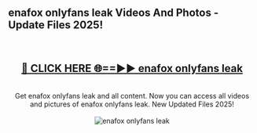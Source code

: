 <h2>enafox onlyfans leak Videos And Photos - Update Files 2025!</h2>
<br>
<div align="center">
<h2><a href="https://linkcuts.com/hfmhzwbr" rel="nofollow">🔴 CLICK HERE 🌐==►► enafox onlyfans leak</a></h2>
<br>
Get enafox onlyfans leak and all content. Now you can access all videos and pictures of enafox onlyfans leak. New Updated Files 2025!
<br>
<br>
<a href="https://linkcuts.com/hfmhzwbr" rel="nofollow" data-target="animated-image.originalLink"><img src="https://i.ibb.co.com/WyWwxjT/player-gif2.gif" alt="enafox onlyfans leak" style="max-width: 100%; display: inline-block;" data-target="animated-image.originalImage"></a>
</div>
<br>